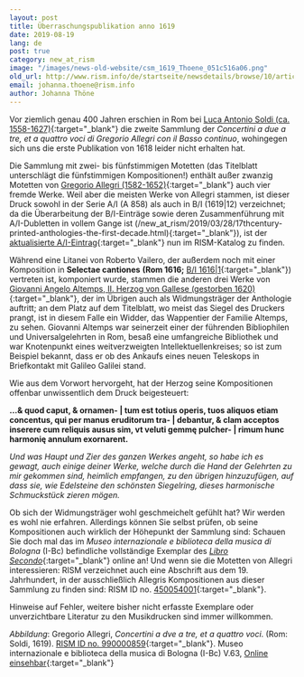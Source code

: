 ```yaml
---
layout: post
title: Überraschungspublikation anno 1619
date: 2019-08-19
lang: de
post: true
category: new_at_rism
image: "/images/news-old-website/csm_1619_Thoene_051c516a06.png"
old_url: http://www.rism.info/de/startseite/newsdetails/browse/10/article/64/a-surprise-publication-from-1619.html
email: johanna.thoene@rism.info
author: Johanna Thöne
---
```


Vor ziemlich genau 400 Jahren erschien in Rom bei [Luca Antonio Soldi (ca. 1558-1627)](https://opac.rism.info/metaopac/perma.do?v=rism&q=-1%3d%22ks40010260%22){:target="_blank"} die zweite Sammlung der _Concertini a due a tre, et a quattro voci di Gregorio Allegri con il Basso continuo_, wohingegen sich uns die erste Publikation von 1618 leider nicht erhalten hat.

Die Sammlung mit zwei- bis fünfstimmigen Motetten (das Titelblatt unterschlägt die fünfstimmigen Kompositionen!) enthält außer zwanzig Motetten von [Gregorio Allegri (1582-1652)](https://opac.rism.info/search?id=pe28948&View=rism){:target="_blank"} auch vier fremde Werke. Weil aber die meisten Werke von Allegri stammen, ist dieser Druck sowohl in der Serie A/I (A 858) als auch in B/I (1619\|12) verzeichnet; da die Überarbeitung der B/I-Einträge sowie deren Zusammenführung mit A/I-Dubletten in vollem Gange ist (/new_at_rism/2019/03/28/17thcentury-printed-anthologies-the-first-decade.html){:target="_blank"}), ist der [aktualisierte A/I-Eintrag](https://opac.rism.info/search?id=00000990000859&View=rism){:target="_blank"} nun im RISM-Katalog zu finden.

Während eine Litanei von Roberto Vailero, der außerdem noch mit einer Komposition in **Selectae cantiones** **(Rom 1616;** [B/I 1616\|1](https://opac.rism.info/search?id=993121419&View=rism){:target="_blank"}) vertreten ist, komponiert wurde, stammen die anderen drei Werke von [Giovanni Angelo Altemps, II. Herzog von Gallese (gestorben 1620)](https://opac.rism.info/search?id=pe30050073&View=rism){:target="_blank"}, der im Übrigen auch als Widmungsträger der Anthologie auftritt; an dem Platz auf dem Titelblatt, wo meist das Siegel des Druckers prangt, ist in diesem Falle ein Widder, das Wappentier der Familie Altemps, zu sehen. Giovanni Altemps war seinerzeit einer der führenden Bibliophilen und Universalgelehrten in Rom, besaß eine umfangreiche Bibliothek und war Knotenpunkt eines weitverzweigten Intellektuellenkreises; so ist zum Beispiel bekannt, dass er ob des Ankaufs eines neuen Teleskops in Briefkontakt mit Galileo Galilei stand.

Wie aus dem Vorwort hervorgeht, hat der Herzog seine Kompositionen offenbar unwissentlich dem Druck beigesteuert:

**...& quod caput, & ornamen- | tum est totius operis, tuos aliquos etiam concentus, qui per manus eruditorum tra- | debantur, & clam acceptos inserere cum reliquis ausus sim, vt veluti gemmę pulcher- | rimum hunc harmonię annulum exornarent.**

_Und was Haupt und Zier des ganzen Werkes angeht, so habe ich es gewagt, auch einige deiner Werke, welche durch die Hand der Gelehrten zu mir gekommen sind, heimlich empfangen, zu den übrigen hinzuzufügen, auf dass sie, wie Edelsteine den schönsten Siegelring, dieses harmonische Schmuckstück zieren mögen._

Ob sich der Widmungsträger wohl geschmeichelt gefühlt hat? Wir werden es wohl nie erfahren. Allerdings können Sie selbst prüfen, ob seine Kompositionen auch wirklich der Höhepunkt der Sammlung sind: Schauen Sie doch mal das im _Museo internazionale e biblioteca della musica di Bologna_ (I-Bc) befindliche vollständige Exemplar des [_Libro Secondo_](http://www.bibliotecamusica.it/cmbm/viewschedatwbca.asp?path=/cmbm/images/ripro/gaspari/_V/V063/){:target="_blank"} online an! Und wenn sie die Motetten von Allegri interessieren: RISM verzeichnet auch eine Abschrift aus dem 19. Jahrhundert, in der ausschließlich Allegris Kompositionen aus dieser Sammlung zu finden sind: RISM ID no. [450054001](https://opac.rism.info/search?id=450054001&View=rism){:target="_blank"}.

Hinweise auf Fehler, weitere bisher nicht erfasste Exemplare oder unverzichtbare Literatur zu den Musikdrucken sind immer willkommen.

_Abbildung_: Gregorio Allegri, _Concertini a dve a tre, et a quattro voci_. (Rom: Soldi, 1619). [RISM ID no. 990000859](https://opac.rism.info/search?id=00000990000859&View=rism){:target="_blank"}. Museo internazionale e biblioteca della musica di Bologna (I-Bc) V.63, [Online einsehbar](http://www.bibliotecamusica.it/cmbm/viewschedatwbca.asp?path=/cmbm/images/ripro/gaspari/_V/V063/){:target="_blank"}